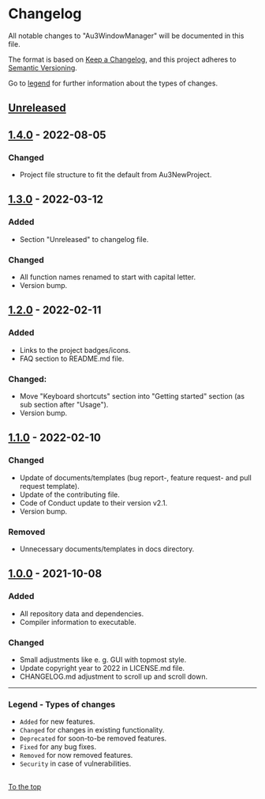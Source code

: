 #####

# Changelog

All notable changes to "Au3WindowManager" will be documented in this file.

The format is based on [Keep a Changelog](https://keepachangelog.com/en/1.0.0/),
and this project adheres to [Semantic Versioning](https://semver.org/spec/v2.0.0.html).

Go to [legend](#legend---types-of-changes) for further information about the types of changes.

## [Unreleased]

## [1.4.0] - 2022-08-05

### Changed

- Project file structure to fit the default from Au3NewProject.

## [1.3.0] - 2022-03-12

### Added

- Section "Unreleased" to changelog file.

### Changed

- All function names renamed to start with capital letter.
- Version bump.

## [1.2.0] - 2022-02-11

### Added

- Links to the project badges/icons.
- FAQ section to README.md file.

### Changed:

- Move "Keyboard shortcuts" section into "Getting started" section (as sub section after "Usage").
- Version bump.

## [1.1.0] - 2022-02-10

### Changed

- Update of documents/templates (bug report-, feature request- and pull request template).
- Update of the contributing file.
- Code of Conduct update to their version v2.1.
- Version bump.

### Removed

- Unnecessary documents/templates in docs directory.

## [1.0.0] - 2021-10-08

### Added

- All repository data and dependencies.
- Compiler information to executable.

### Changed

- Small adjustments like e. g. GUI with topmost style.
- Update copyright year to 2022 in LICENSE.md file.
- CHANGELOG.md adjustment to scroll up and scroll down.

[Unreleased]: https://github.com/Sven-Seyfert/Au3WindowManager/compare/v1.4.0...HEAD
[1.4.0]: https://github.com/Sven-Seyfert/Au3WindowManager/compare/v1.3.0...v1.4.0
[1.3.0]: https://github.com/Sven-Seyfert/Au3WindowManager/compare/v1.2.0...v1.3.0
[1.2.0]: https://github.com/Sven-Seyfert/Au3WindowManager/compare/v1.1.0...v1.2.0
[1.1.0]: https://github.com/Sven-Seyfert/Au3WindowManager/compare/v1.0.0...v1.1.0
[1.0.0]: https://github.com/Sven-Seyfert/Au3WindowManager/releases/tag/v1.0.0

---

### Legend - Types of changes

- `Added` for new features.
- `Changed` for changes in existing functionality.
- `Deprecated` for soon-to-be removed features.
- `Fixed` for any bug fixes.
- `Removed` for now removed features.
- `Security` in case of vulnerabilities.

##

[To the top](#)